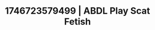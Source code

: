 ---
categories:
- Whispers of pleasure
- AI-generated
- Deep intimacy
- Intimate moaning
- Ethical porn
- ASMR
- Delicate restraint
- Cosplay
image: /assets/images/1746723579499.jpg
layout: post
seo:
  description: Featured content with high-quality ABDL Play, Scat Fetish. HD images
    available.
  keywords: ABDL Play, Scat Fetish
  og_image: /assets/images/1746723579499.jpg
  schema_type: VisualArtwork
tags:
- ABDL Play
- Scat Fetish
- '#1746723579499'
title: 1746723579499 | ABDL Play Scat Fetish
---